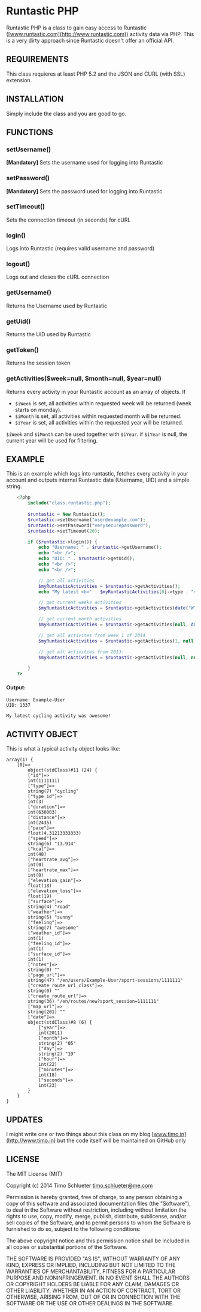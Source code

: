 Runtastic PHP
=========

Runtastic PHP is a class to gain easy access to Runtastic ([www.runtastic.com](http://www.runtastic.com)) activity data via PHP.
This is a very dirty approach since Runtastic doesn't offer an official API.

REQUIREMENTS
-------

This class requieres at least PHP 5.2 and the JSON and CURL (with SSL) extension.

INSTALLATION
--------

Simply include the class and you are good to go.

FUNCTIONS
--------

### setUsername()

**[Mandatory]** Sets the username used for logging into Runtastic

### setPassword()

**[Mandatory]** Sets the password used for logging into Runtastic

### setTimeout()

Sets the connection timeout (in seconds) for cURL

### login()

Logs into Runtastic (requires valid username and password)

### logout()

Logs out and closes the cURL connection

### getUsername()

Returns the Username used by Runtastic

### getUid()

Returns the UID used by Runtastic

### getToken()

Returns the session token

### getActivities($week=null, $month=null, $year=null)
Returns every activity in your Runtastic account as an array of objects.
If
  - `$iWeek` is set, all activities within requested week will be returned (week starts on monday).
  - `$iMonth` is set, all activities within requested month will be returned.
  - `$iYear` is set, all activities within the requested year will be returned.

`$iWeek` and `$iMonth` can be used together with `$iYear`. if `$iYear` is null, the current year will be used for filtering.

EXAMPLE
--------

This is an example which logs into runtastic, fetches every activity in your account and outputs internal Runtastic data (Username, UID) and a simple string.

```php
	<?php
		include("class.runtastic.php");
	
		$runtastic = New Runtastic();
		$runtastic->setUsername("user@example.com");
		$runtastic->setPassword("verysecurepassword");
		$runtastic->setTimeout(20);

		if ($runtastic->login()) {
			echo "Username: " . $runtastic->getUsername();
			echo "<br />";
			echo "UID: " . $runtastic->getUid();
			echo "<br />";
			echo "<br />";

		    // get all activities
			$myRuntasticActivities = $runtastic->getActivities();
			echo "My latest <b>" . $myRuntasticActivities[0]->type . "</b> activity was <b>" . $myRuntasticActivities[0]->feeling . "</b>!";

			// get current weeks activities
			$myRuntasticActivities = $runtastic->getActivities(date("W"));

            // get current month activities
            $myRuntasticActivities = $runtastic->getActivities(null, date("m"));

            // get all activites from week 1 of 2014
            $myRuntasticActivities = $runtastic->getActivities(1, null, 2014);

            // get all activities from 2013:
            $myRuntasticActivities = $runtastic->getActivities(null, null, 2013);

		}
	?>
```

#### Output:

	Username: Example-User
	UID: 1337

	My latest cycling activity was awesome!
	
ACTIVITY OBJECT
--------

This is what a typical activity object looks like:

	array(1) {
		[0]=>
			object(stdClass)#11 (24) {
			["id"]=>
			int(1111111)
			["type"]=>
			string(7) "cycling"
			["type_id"]=>
			int(3)
			["duration"]=>
			int(630003)
			["distance"]=>
			int(2435)
			["pace"]=>
			float(4.31213333333)
			["speed"]=>
			string(6) "13.914"
			["kcal"]=>
			int(48)
			["heartrate_avg"]=>
			int(0)
			["heartrate_max"]=>
			int(0)
			["elevation_gain"]=>
			float(18)
			["elevation_loss"]=>
			float(19)
			["surface"]=>
			string(4) "road"
			["weather"]=>
			string(5) "sunny"
			["feeling"]=>
			string(7) "awesome"
			["weather_id"]=>
			int(1)
			["feeling_id"]=>
			int(1)
			["surface_id"]=>
			int(1)
			["notes"]=>
			string(0) ""
			["page_url"]=>
			string(47) "/en/users/Example-User/sport-sessions/1111111"
			["create_route_url_class"]=>
			string(0) ""
			["create_route_url"]=>
			string(36) "/en/routes/new?sport_session=1111111"
			["map_url"]=>
			string(201) ""
			["date"]=>
			object(stdClass)#8 (6) {
				["year"]=>
				int(2011)
				["month"]=>
				string(2) "05"
				["day"]=>
				string(2) "19"
				["hour"]=>
				int(22)
				["minutes"]=>
				int(18)
				["seconds"]=>
				int(23)
			}
		}
	}

	
UPDATES
-------

I might write one or two things about this class on my blog [www.timo.in](http://www.timo.in) but the code itself will be maintained on GitHub only


LICENSE
-------

The MIT License (MIT)

Copyright (c) 2014 Timo Schlueter <timo.schlueter@me.com>

Permission is hereby granted, free of charge, to any person obtaining a copy
of this software and associated documentation files (the "Software"), to deal
in the Software without restriction, including without limitation the rights
to use, copy, modify, merge, publish, distribute, sublicense, and/or sell
copies of the Software, and to permit persons to whom the Software is
furnished to do so, subject to the following conditions:

The above copyright notice and this permission notice shall be included in all
copies or substantial portions of the Software.

THE SOFTWARE IS PROVIDED "AS IS", WITHOUT WARRANTY OF ANY KIND, EXPRESS OR
IMPLIED, INCLUDING BUT NOT LIMITED TO THE WARRANTIES OF MERCHANTABILITY,
FITNESS FOR A PARTICULAR PURPOSE AND NONINFRINGEMENT. IN NO EVENT SHALL THE
AUTHORS OR COPYRIGHT HOLDERS BE LIABLE FOR ANY CLAIM, DAMAGES OR OTHER
LIABILITY, WHETHER IN AN ACTION OF CONTRACT, TORT OR OTHERWISE, ARISING FROM,
OUT OF OR IN CONNECTION WITH THE SOFTWARE OR THE USE OR OTHER DEALINGS IN THE
SOFTWARE.